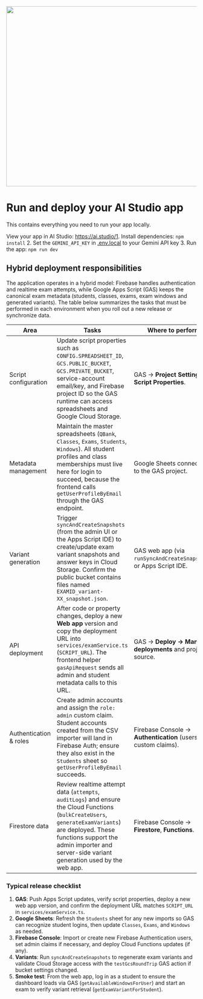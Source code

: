 <div align="center">
<img width="1200" height="475" alt="GHBanner" src="https://github.com/user-attachments/assets/0aa67016-6eaf-458a-adb2-6e31a0763ed6" />
</div>

# Run and deploy your AI Studio app

This contains everything you need to run your app locally.

View your app in AI Studio: https://ai.studio/1. Install dependencies:
   `npm install`
2. Set the `GEMINI_API_KEY` in [.env.local](.env.local) to your Gemini API key
3. Run the app:
   `npm run dev`

## Hybrid deployment responsibilities

The application operates in a hybrid model: Firebase handles authentication and realtime exam attempts, while Google Apps Script (GAS) keeps the canonical exam metadata (students, classes, exams, exam windows and generated variants). The table below summarizes the tasks that must be performed in each environment when you roll out a new release or synchronize data.

| Area | Tasks | Where to perform |
| --- | --- | --- |
| Script configuration | Update script properties such as `CONFIG.SPREADSHEET_ID`, `GCS.PUBLIC_BUCKET`, `GCS.PRIVATE_BUCKET`, service-account email/key, and Firebase project ID so the GAS runtime can access spreadsheets and Google Cloud Storage. | GAS → **Project Settings → Script Properties**. |
| Metadata management | Maintain the master spreadsheets (`QBank`, `Classes`, `Exams`, `Students`, `Windows`). All student profiles and class memberships must live here for login to succeed, because the frontend calls `getUserProfileByEmail` through the GAS endpoint. | Google Sheets connected to the GAS project. |
| Variant generation | Trigger `syncAndCreateSnapshots` (from the admin UI or the Apps Script IDE) to create/update exam variant snapshots and answer keys in Cloud Storage. Confirm the public bucket contains files named `EXAMID_variant-XX_snapshot.json`. | GAS web app (via `runSyncAndCreateSnapshots`) or Apps Script IDE. |
| API deployment | After code or property changes, deploy a new **Web app** version and copy the deployment URL into `services/examService.ts` (`SCRIPT_URL`). The frontend helper `gasApiRequest` sends all admin and student metadata calls to this URL. | GAS → **Deploy → Manage deployments** and project source. |
| Authentication & roles | Create admin accounts and assign the `role: admin` custom claim. Student accounts created from the CSV importer will land in Firebase Auth; ensure they also exist in the `Students` sheet so `getUserProfileByEmail` succeeds. | Firebase Console → **Authentication** (users + custom claims). |
| Firestore data | Review realtime attempt data (`attempts`, `auditLogs`) and ensure the Cloud Functions (`bulkCreateUsers`, `generateExamVariants`) are deployed. These functions support the admin importer and server-side variant generation used by the web app. | Firebase Console → **Firestore**, **Functions**. |

### Typical release checklist

1. **GAS**: Push Apps Script updates, verify script properties, deploy a new web app version, and confirm the deployment URL matches `SCRIPT_URL` in `services/examService.ts`.
2. **Google Sheets**: Refresh the `Students` sheet for any new imports so GAS can recognize student logins, then update `Classes`, `Exams`, and `Windows` as needed.
3. **Firebase Console**: Import or create new Firebase Authentication users, set admin claims if necessary, and deploy Cloud Functions updates (if any).
4. **Variants**: Run `syncAndCreateSnapshots` to regenerate exam variants and validate Cloud Storage access with the `testGcsRoundTrip` GAS action if bucket settings changed.
5. **Smoke test**: From the web app, log in as a student to ensure the dashboard loads via GAS (`getAvailableWindowsForUser`) and start an exam to verify variant retrieval (`getExamVariantForStudent`).